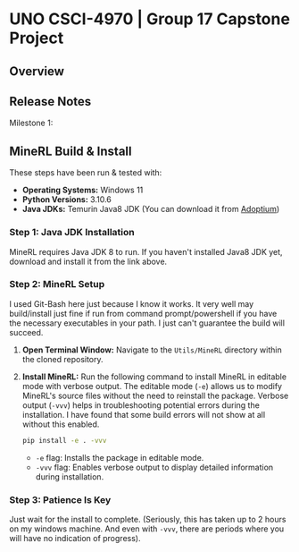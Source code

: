 # UNO CSCI-4970 | Group 17 Capstone Project

## Overview

## Release Notes

Milestone 1:


## MineRL Build & Install

These steps have been run & tested with:

- **Operating Systems:** Windows 11
- **Python Versions:** 3.10.6
- **Java JDKs:** Temurin Java8 JDK (You can download it from [Adoptium](https://adoptium.net/temurin/releases/?version=8))


### Step 1: Java JDK Installation

MineRL requires Java JDK 8 to run. If you haven't installed Java8 JDK yet, download and install it from the link above.

### Step 2: MineRL Setup

I used Git-Bash here just because I know it works.
It very well may build/install just fine if run from command prompt/powershell if you have the necessary executables in your path.
I just can't guarantee the build will succeed.

1. **Open Terminal Window:** Navigate to the `Utils/MineRL` directory within the cloned repository.

2. **Install MineRL:** Run the following command to install MineRL in editable mode with verbose output. The editable mode (`-e`) allows us to modify MineRL's source files without the need to reinstall the package. Verbose output (`-vvv`) helps in troubleshooting potential errors during the installation. I have found that some build errors will not show at all without this enabled.

    ```bash
    pip install -e . -vvv
    ```

    - `-e` flag: Installs the package in editable mode.
    - `-vvv` flag: Enables verbose output to display detailed information during installation.

### Step 3: Patience Is Key

Just wait for the install to complete. (Seriously, this has taken up to 2 hours on my windows machine. And even with `-vvv`, there are periods where you will have no indication of progress).

